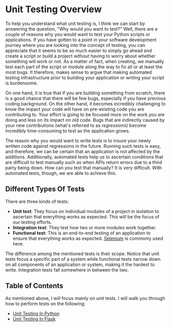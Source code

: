 # Unit Testing Overview

To help you understand what unit testing is, I think we can start by answering the question, "Why would you want to test?" Well, there are a couple of reasons why you would want to test your Python scripts or applications. If you have gotten to a point in your software development journey where you are looking into the concept of testing, you can appreciate that it seems to be so much easier to simply go ahead and create a script or build a project without having to worry about whether something will work or not. As a matter of fact, when creating, we manually test each part of the script or module along the way to fix all or at least the most bugs. It therefore, makes sense to argue that making automated testing infrastructure prior to building your application or writing your script is burdensome.

On one hand, it is true that if you are building something from scratch, there is a good chance that there will be few bugs, especially if you have previous coding background. On the other hand, it becomes incredibly challenging to know the impact your code will have on pre-existing code you are contributing to. Your effort is going to be focused more on the work you are doing and less on its impact on old code. Bugs that are indirectly caused by your new contributions (what's referred to as _regressions_) become incredibly time-consuming to test as the application grows. 

The reason why you would want to write tests is to insure your newly written code against regressions in the future. Running such tests is easy, and therefore, we can be certain that an application is not affected by the additions. Additionally, automated tests help us to ascertain conditions that are difficult to test manually such as when  APIs return errors due to a third party being down. How can you test that manually? It is very difficult. With automated tests, though, we are able to achieve this.

## Different Types Of Tests

There are three kinds of tests:

- **Unit test**: They focus on individual modules of a project in isolation to ascertain that everything works as expected. This will be the focus of our testing efforts.
- **Integration test**: They test how two or more modules work together.
- **Functional test**: This is an end-to-end testing of an application to ensure that everything works as expected. [Selenium](https://www.selenium.dev/) is commonly used here. 

The difference among the mentioned tests is their scope. Notice that unit tests focus a specific part of a system while functional tests narrow down on all components of an application or system, making it the hardest to write. Integration tests fall somewhere in between the two.

## Table of Contents

As mentioned above, I will focus mainly on unit tests. I will walk you through how to perform tests on the following:

- [Unit Testing In Python](/unit_testing/unit_testing_in_python.md)
- [Unit Testing In Flask](/unit_testing/unit_testing_in_flask.md)

